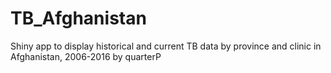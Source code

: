 # TB_Afghanistan
Shiny app to display historical and current TB data by province and clinic in Afghanistan, 2006-2016 by quarterP
